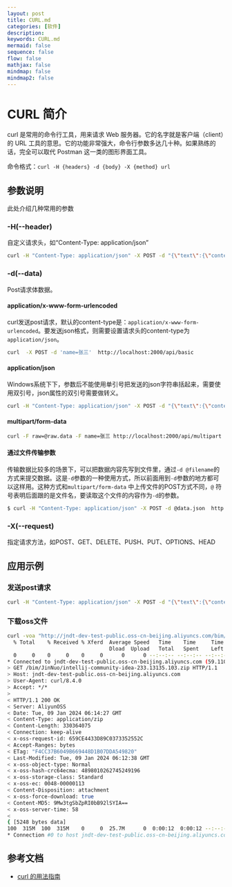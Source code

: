 ```yaml
---
layout: post
title: CURL.md
categories: [软件]
description: 
keywords: CURL.md
mermaid: false
sequence: false
flow: false
mathjax: false
mindmap: false
mindmap2: false
---
```

# CURL 简介

curl 是常用的命令行工具，用来请求 Web 服务器。它的名字就是客户端（client）的 URL 工具的意思。它的功能非常强大，命令行参数多达几十种。如果熟练的话，完全可以取代 Postman 这一类的图形界面工具。

命令格式：`curl -H {headers} -d {body} -X {method} url`



## 参数说明

此处介绍几种常用的参数

### -H(--header)

自定义请求头，如“Content-Type: application/json”

```sh
curl -H "Content-Type: application/json" -X POST -d "{\"text\":{\"content\": \"短信：邀约流水线重启\"},\"msgtype\":\"text\"}" "https://oapi.dingtalk.com/robot/send?access_token=34d62c5c2b3dc51508f21ca9967bb68b02c12dea472425f4e48ca47f23d4269d"
```



### -d(--data)

Post请求体数据。

#### application/x-www-form-urlencoded

curl发送post请求，默认的content-type是：`application/x-www-form-urlencoded`。要发送json格式，则需要设置请求头的content-type为`application/json`。

```sh
curl  -X POST -d 'name=张三'  http://localhost:2000/api/basic
```



#### application/json

Windows系统下下，参数后不能使用单引号把发送的json字符串括起来，需要使用双引号，json属性的双引号需要做转义。

```sh
curl -H "Content-Type: application/json" -X POST -d "{\"text\":{\"content\": \"短信：邀约流水线重启\"},\"msgtype\":\"text\"}" "https://oapi.dingtalk.com/robot/send?access_token=34d62c5c2b3dc51508f21ca9967bb68b02c12dea472425f4e48ca47f23d4269d"
```



#### multipart/form-data

```sh
curl -F raw=@raw.data -F name=张三 http://localhost:2000/api/multipart
```



#### 通过文件传输参数

传输数据比较多的场景下，可以把数据内容先写到文件里，通过`-d @filename`的方式来提交数据。这是`-d`参数的一种使用方式，所以前面用到`-d`参数的地方都可以这样用。这种方式和`multipart/form-data` 中上传文件的POST方式不同，`@` 符号表明后面跟的是文件名，要读取这个文件的内容作为`-d`的参数。

```sh
$ curl -H "Content-Type: application/json" -X POST -d @data.json  http://localhost:2000/api/json
```



### -X(--request)

指定请求方法，如POST、GET、DELETE、PUSH、PUT、OPTIONS、HEAD



## 应用示例

### 发送post请求

```sh
curl -H "Content-Type: application/json" -X POST -d "{\"text\":{\"content\": \"短信：邀约流水线重启分支${CI_COMMIT_REF_NAME}\"},\"msgtype\":\"text\"}" "https://oapi.dingtalk.com/robot/send?access_token=34d62c5c2b3dc51508f21ca9967bb68b02c12dea472425f4e48ca47f23d4269d"
```



### 下载oss文件

```sh
curl -voa "http://jndt-dev-test-public.oss-cn-beijing.aliyuncs.com/bim/JinNuo/intellij-community-idea-233.13135.103.zip"
  % Total    % Received % Xferd  Average Speed   Time    Time     Time  Current
                                 Dload  Upload   Total   Spent    Left  Speed
  0     0    0     0    0     0      0      0 --:--:-- --:--:-- --:--:--     0*   Trying 59.110.185.239:80...
* Connected to jndt-dev-test-public.oss-cn-beijing.aliyuncs.com (59.110.185.239) port 80
> GET /bim/JinNuo/intellij-community-idea-233.13135.103.zip HTTP/1.1
> Host: jndt-dev-test-public.oss-cn-beijing.aliyuncs.com
> User-Agent: curl/8.4.0
> Accept: */*
>
< HTTP/1.1 200 OK
< Server: AliyunOSS
< Date: Tue, 09 Jan 2024 06:14:27 GMT
< Content-Type: application/zip
< Content-Length: 330364075
< Connection: keep-alive
< x-oss-request-id: 659CE4433D89C0373352552C
< Accept-Ranges: bytes
< ETag: "F4CC37B6049B669448D1B07DDA549820"
< Last-Modified: Tue, 09 Jan 2024 06:12:38 GMT
< x-oss-object-type: Normal
< x-oss-hash-crc64ecma: 4898010262745249196
< x-oss-storage-class: Standard
< x-oss-ec: 0048-00000113
< Content-Disposition: attachment
< x-oss-force-download: true
< Content-MD5: 9Mw3tgSbZpRI0bB92lSYIA==
< x-oss-server-time: 58
<
{ [5248 bytes data]
100  315M  100  315M    0     0  25.7M      0  0:00:12  0:00:12 --:--:-- 21.3M
* Connection #0 to host jndt-dev-test-public.oss-cn-beijing.aliyuncs.com left intact
```



## 参考文档

- [curl 的用法指南](https://www.ruanyifeng.com/blog/2019/09/curl-reference.html)